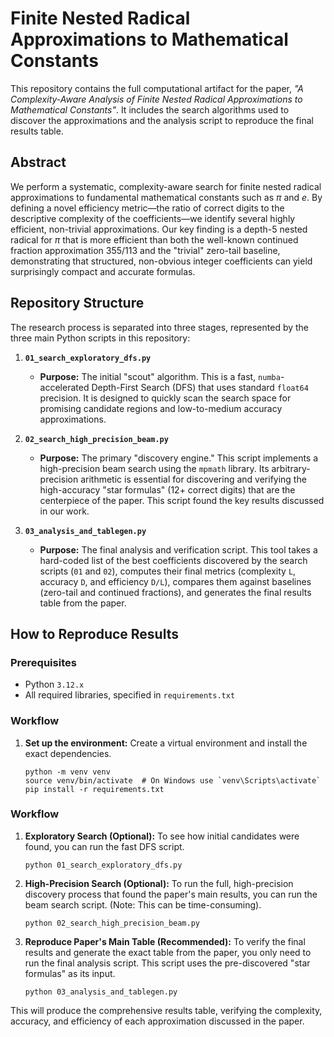 # Finite Nested Radical Approximations to Mathematical Constants

This repository contains the full computational artifact for the paper, *"A Complexity-Aware Analysis of Finite Nested Radical Approximations to Mathematical Constants"*. It includes the search algorithms used to discover the approximations and the analysis script to reproduce the final results table.

## Abstract

We perform a systematic, complexity-aware search for finite nested radical approximations to fundamental mathematical constants such as $\pi$ and $e$. By defining a novel efficiency metric—the ratio of correct digits to the descriptive complexity of the coefficients—we identify several highly efficient, non-trivial approximations. Our key finding is a depth-5 nested radical for $\pi$ that is more efficient than both the well-known continued fraction approximation 355/113 and the "trivial" zero-tail baseline, demonstrating that structured, non-obvious integer coefficients can yield surprisingly compact and accurate formulas.

## Repository Structure

The research process is separated into three stages, represented by the three main Python scripts in this repository:

1.  **`01_search_exploratory_dfs.py`**
    *   **Purpose:** The initial "scout" algorithm. This is a fast, `numba`-accelerated Depth-First Search (DFS) that uses standard `float64` precision. It is designed to quickly scan the search space for promising candidate regions and low-to-medium accuracy approximations.

2.  **`02_search_high_precision_beam.py`**
    *   **Purpose:** The primary "discovery engine." This script implements a high-precision beam search using the `mpmath` library. Its arbitrary-precision arithmetic is essential for discovering and verifying the high-accuracy "star formulas" (12+ correct digits) that are the centerpiece of the paper. This script found the key results discussed in our work.

3.  **`03_analysis_and_tablegen.py`**
    *   **Purpose:** The final analysis and verification script. This tool takes a hard-coded list of the best coefficients discovered by the search scripts (`01` and `02`), computes their final metrics (complexity `L`, accuracy `D`, and efficiency `D/L`), compares them against baselines (zero-tail and continued fractions), and generates the final results table from the paper.

## How to Reproduce Results

### Prerequisites

*   Python `3.12.x`
*   All required libraries, specified in `requirements.txt`

### Workflow

1.  **Set up the environment:**
    Create a virtual environment and install the exact dependencies.
    ```
    python -m venv venv
    source venv/bin/activate  # On Windows use `venv\Scripts\activate`
    pip install -r requirements.txt
    ```

### Workflow

1.  **Exploratory Search (Optional):** To see how initial candidates were found, you can run the fast DFS script.
    ```
    python 01_search_exploratory_dfs.py
    ```

2.  **High-Precision Search (Optional):** To run the full, high-precision discovery process that found the paper's main results, you can run the beam search script. (Note: This can be time-consuming).
    ```
    python 02_search_high_precision_beam.py
    ```

3.  **Reproduce Paper's Main Table (Recommended):** To verify the final results and generate the exact table from the paper, you only need to run the final analysis script. This script uses the pre-discovered "star formulas" as its input.
    ```
    python 03_analysis_and_tablegen.py
    ```
This will produce the comprehensive results table, verifying the complexity, accuracy, and efficiency of each approximation discussed in the paper.

